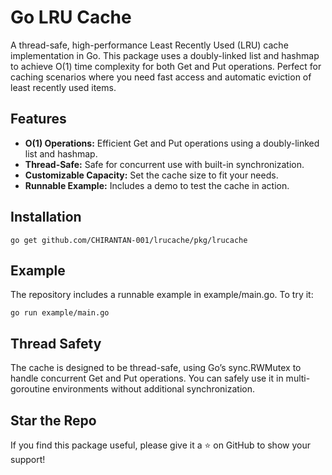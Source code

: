 
# Go LRU Cache

A thread-safe, high-performance Least Recently Used (LRU) cache implementation in Go. This package uses a doubly-linked list and hashmap to achieve O(1) time complexity for both Get and Put operations. Perfect for caching scenarios where you need fast access and automatic eviction of least recently used items.

## Features

- **O(1) Operations:** Efficient Get and Put operations using a doubly-linked list and hashmap.
- **Thread-Safe:** Safe for concurrent use with built-in synchronization.
- **Customizable Capacity:** Set the cache size to fit your needs.
- **Runnable Example:** Includes a demo to test the cache in action.

## Installation
```
go get github.com/CHIRANTAN-001/lrucache/pkg/lrucache

```

## Example
The repository includes a runnable example in example/main.go. To try it:
```
go run example/main.go

```

## Thread Safety

The cache is designed to be thread-safe, using Go’s sync.RWMutex to handle concurrent Get and Put operations. You can safely use it in multi-goroutine environments without additional synchronization.

## Star the Repo

If you find this package useful, please give it a ⭐ on GitHub to show your support!
